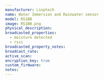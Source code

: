 ```yaml
---
manufacturer: Linptech
name: Water Immersion and Rainwater sensor
model: RS1BB
image: RS1BB.png
physical_description:
broadcasted_properties:
  - moisture detected
  - rssi
broadcasted_property_notes:
broadcast_rate:
active_scan:
encryption_key: true
custom_firmware:
notes:
---
```

